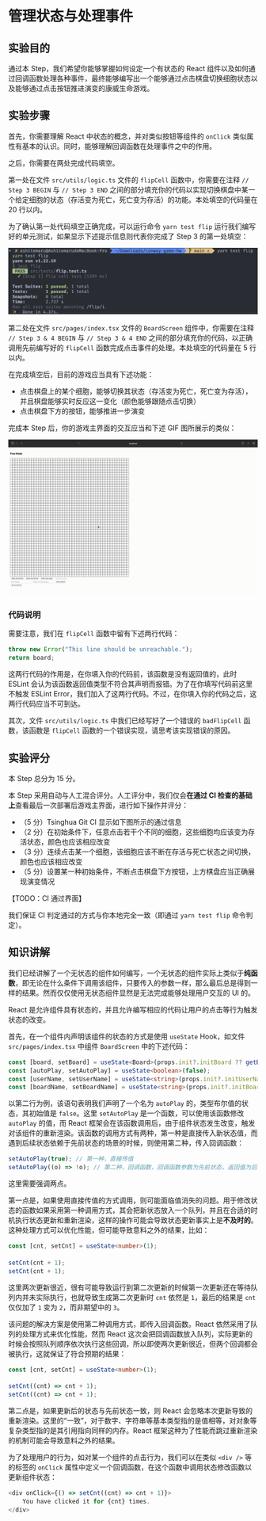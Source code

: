# 管理状态与处理事件

## 实验目的

通过本 Step，我们希望你能够掌握如何设定一个有状态的 React 组件以及如何通过回调函数处理各种事件，最终能够编写出一个能够通过点击棋盘切换细胞状态以及能够通过点击按钮推进演变的康威生命游戏。

## 实验步骤

首先，你需要理解 React 中状态的概念，并对类似按钮等组件的 `onClick` 类似属性有基本的认识。同时，能够理解回调函数在处理事件之中的作用。

之后，你需要在两处完成代码填空。

第一处在文件 `src/utils/logic.ts` 文件的 `flipCell` 函数中，你需要在注释 `// Step 3 BEGIN` 与 `// Step 3 END` 之间的部分填充你的代码以实现切换棋盘中某一个给定细胞的状态（存活变为死亡，死亡变为存活）的功能。本处填空的代码量在 20 行以内。

为了确认第一处代码填空正确完成，可以运行命令 `yarn test flip` 运行我们编写好的单元测试，如果显示下述提示信息则代表你完成了 Step 3 的第一处填空：

![](../../static/react/step3-test-pass.png)

第二处在文件 `src/pages/index.tsx` 文件的 `BoardScreen` 组件中，你需要在注释 `// Step 3 & 4 BEGIN` 与 `// Step 3 & 4 END` 之间的部分填充你的代码，以正确调用先前编写好的 `flipCell` 函数完成点击事件的处理。本处填空的代码量在 5 行以内。

在完成填空后，目前的游戏应当具有下述功能：

- 点击棋盘上的某个细胞，能够切换其状态（存活变为死亡，死亡变为存活），并且棋盘能够实时反应这一变化（颜色能够跟随点击切换）
- 点击棋盘下方的按钮，能够推进一步演变

完成本 Step 后，你的游戏主界面的交互应当和下述 GIF 图所展示的类似：

![](../../static/react/step3-demo.gif)

### 代码说明

需要注意，我们在 `flipCell` 函数中留有下述两行代码：

```typescript
throw new Error("This line should be unreachable.");
return board;
```

这两行代码的作用是，在你填入你的代码前，该函数是没有返回值的，此时 ESLint 会认为该函数返回值类型不符合其声明而报错。为了在你填写代码前这里不触发 ESLint Error，我们加入了这两行代码。不过，在你填入你的代码之后，这两行代码应当不可到达。

其次，文件 `src/utils/logic.ts` 中我们已经写好了一个错误的 `badFlipCell` 函数，该函数是 `flipCell` 函数的一个错误实现，请思考该实现错误的原因。

## 实验评分

本 Step 总分为 15 分。

本 Step 采用自动与人工混合评分。人工评分中，我们仅会**在通过 CI 检查的基础上**查看最后一次部署后游戏主界面，进行如下操作并评分：

- （5 分）Tsinghua Git CI 显示如下图所示的通过信息
- （2 分）在初始条件下，任意点击若干个不同的细胞，这些细胞均应该变为存活状态，颜色也应该相应改变
- （3 分）连续点击某一个细胞，该细胞应该不断在存活与死亡状态之间切换，颜色也应该相应改变
- （5 分）设置某一种初始条件，不断点击棋盘下方按钮，上方棋盘应当正确展现演变情况

【TODO：CI 通过界面】

我们保证 CI 判定通过的方式与你本地完全一致（即通过 `yarn test flip` 命令判定）。

## 知识讲解

我们已经讲解了一个无状态的组件如何编写，一个无状态的组件实际上类似于**纯函数**，即无论在什么条件下调用该组件，只要传入的参数一样，那么最后总是得到一样的结果。然而仅仅使用无状态组件显然是无法完成能够处理用户交互的 UI 的。

React 是允许组件具有状态的，并且允许编写相应的代码让用户的点击等行为触发状态的改变。

首先，在一个组件内声明该组件的状态的方式是使用 `useState` Hook，如文件 `src/pages/index.tsx` 中组件 `BoardScreen` 中的下述代码：

```typescript
const [board, setBoard] = useState<Board>(props.init?.initBoard ?? getBlankBoard());
const [autoPlay, setAutoPlay] = useState<boolean>(false);
const [userName, setUserName] = useState<string>(props.init?.initUserName ?? "");
const [boardName, setBoardName] = useState<string>(props.init?.initBoardName ?? "");
```

以第二行为例，该语句表明我们声明了一个名为 `autoPlay` 的，类型布尔值的状态，其初始值是 `false`。这里 `setAutoPlay` 是一个函数，可以使用该函数修改 `autoPlay` 的值，而 React 框架会在该函数调用后，由于组件状态发生改变，触发对该组件的重新渲染。该函数的调用方式有两种，第一种是直接传入新状态值，而遇到后续状态依赖于先前状态的场景的时候，则使用第二种，传入回调函数：

```typescript
setAutoPlay(true); // 第一种，直接传值
setAutoPlay((o) => !o); // 第二种，回调函数，回调函数参数为先前状态，返回值为后续状态
```

这里需要强调两点。

第一点是，如果使用直接传值的方式调用，则可能面临值消失的问题。用于修改状态的函数如果采用第一种调用方式，其会把新状态放入一个队列，并且在合适的时机执行状态更新和重新渲染，这样的操作可能会导致状态更新事实上是**不及时的**。这种处理方式可以优化性能，但可能导致意料之外的结果，比如：

```typescript
const [cnt, setCnt] = useState<number>(1);

setCnt(cnt + 1);
setCnt(cnt + 1);
```

这里两次更新很近，很有可能导致运行到第二次更新的时候第一次更新还在等待队列内并未实际执行，也就导致生成第二次更新时 `cnt` 依然是 `1`，最后的结果是 `cnt` 仅仅加了 `1` 变为 `2`，而非期望中的 `3`。

该问题的解决方案是使用第二种调用方式，即传入回调函数。React 依然采用了队列的处理方式来优化性能，然而 React 这次会把回调函数放入队列，实际更新的时候会按照队列顺序依次执行这些回调，所以即使两次更新很近，但两个回调都会被执行，这就保证了符合预期的结果：

```typescript
const [cnt, setCnt] = useState<number>(1);

setCnt((cnt) => cnt + 1);
setCnt((cnt) => cnt + 1);
```

第二点是，如果更新后的状态与先前状态一致，则 React 会忽略本次更新导致的重新渲染。这里的“一致”，对于数字、字符串等基本类型指的是值相等，对对象等复杂类型指的是其引用指向同样的内存。React 框架这种为了性能而跳过重新渲染的机制可能会导致意料之外的结果。

为了处理用户的行为，如对某一个组件的点击行为，我们可以在类似 `<div />` 等的标签的 `onClick` 属性中定义一个回调函数，在这个函数中调用状态修改函数以更新组件状态：

```typescript
<div onClick={() => setCnt((cnt) => cnt + 1)}>
    You have clicked it for {cnt} times.
</div>
```

